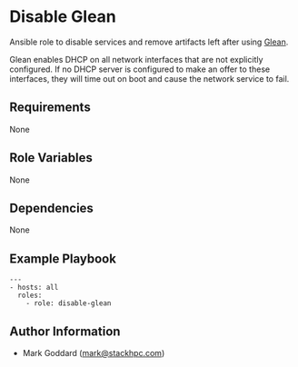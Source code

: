 Disable Glean
=============

Ansible role to disable services and remove artifacts left after using
[Glean](https://github.com/openstack-infra/glean>).

Glean enables DHCP on all network interfaces that are not explicitly
configured.  If no DHCP server is configured to make an offer to these
interfaces, they will time out on boot and cause the network service to fail.

Requirements
------------

None

Role Variables
--------------

None

Dependencies
------------

None

Example Playbook
----------------

    ---
    - hosts: all
      roles:
        - role: disable-glean

Author Information
------------------

- Mark Goddard (<mark@stackhpc.com>)
